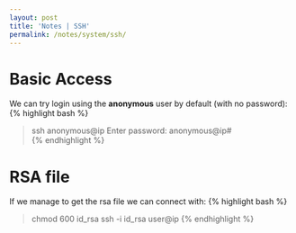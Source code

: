 ```yaml
---
layout: post
title: 'Notes | SSH'
permalink: /notes/system/ssh/
---
```


# Basic Access
We can try login using the **anonymous** user by default (with no password):
{% highlight bash %}
> ssh anonymous@ip
    Enter password:
anonymous@ip#  
{% endhighlight %}

# RSA file
If we manage to get the rsa file we can connect with:
{% highlight bash %}
> chmod 600 id_rsa
> ssh -i id_rsa user@ip
{% endhighlight %}